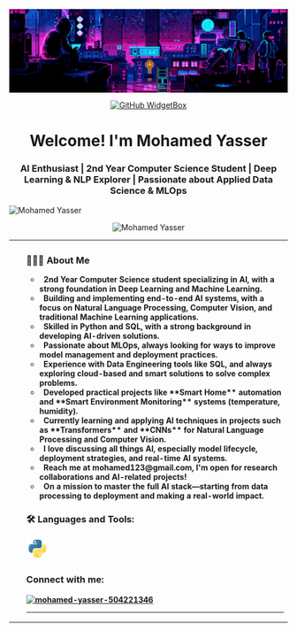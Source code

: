 <img align="center" src="assets/banner.gif" alt="banner">

<div style="text-align: center;"> 
  
[![GitHub WidgetBox](https://github-widgetbox.vercel.app/api/profile?username=yasserjr17&data=followers,repositories,stars,commits&theme=dark)](https://github.com/1AyaNabil1/github-widgetbox) 
</div>

<h1 align="center">Welcome! I'm Mohamed Yasser</h1>
<h3 align="center">AI Enthusiast | 2nd Year Computer Science Student | Deep Learning & NLP Explorer | Passionate about Applied Data Science & MLOps</h3>
<p align="left"> <img src="https://komarev.com/ghpvc/?username=yasserjr178&label=Profile%20views&color=0e75b6&style=flat" alt="Mohamed Yasser" /> </p>

<p align="center"> <img src="https://github-profile-trophy.vercel.app/?username=yasserjr17&column=-1&theme=onedark" alt="Mohamed Yasser" /></p>

<table style="width:100%", align="center">
    <tr>
        <th align="Left">
                <ul>
<h3> 👨🏻‍💻 About Me </h3>
<ul> 
    <li> &nbsp; 2nd Year Computer Science student specializing in AI, with a strong foundation in Deep Learning and Machine Learning.</li>
    <li> &nbsp; Building and implementing end-to-end AI systems, with a focus on Natural Language Processing, Computer Vision, and traditional Machine Learning applications.</li>
    <li> &nbsp; Skilled in Python and SQL, with a strong background in developing AI-driven solutions.</li>
    <li> &nbsp; Passionate about MLOps, always looking for ways to improve model management and deployment practices.</li>
    <li> &nbsp; Experience with Data Engineering tools like SQL, and always exploring cloud-based and smart solutions to solve complex problems.</li>
    <li> &nbsp; Developed practical projects like **Smart Home** automation and **Smart Environment Monitoring** systems (temperature, humidity).</li>
    <li> &nbsp; Currently learning and applying AI techniques in projects such as **Transformers** and **CNNs** for Natural Language Processing and Computer Vision.</li>
    <li> &nbsp; I love discussing all things AI, especially model lifecycle, deployment strategies, and real-time AI systems.</li>
    <li> &nbsp; Reach me at <b>mohamed123@gmail.com</b>, I'm open for research collaborations and AI-related projects!</li>
    <li> &nbsp; On a mission to master the full AI stack—starting from data processing to deployment and making a real-world impact.</li>
</ul>


### 🛠️ Languages and Tools:
<p align="left">
  <img src="https://raw.githubusercontent.com/devicons/devicon/master/icons/python/python-original.svg" alt="python" width="40" height="40"/>

  <!-- ضيف باقي الأدوات اللي انت شغال بيها -->
  <h3 align="left">Connect with me:</h3>
                    <p align="left">
                        <a href="www.linkedin.com/in/mohamed-yasser-504221346" target="blank"><img align="center" src="https://raw.githubusercontent.com/rahuldkjain/github-profile-readme-generator/master/src/images/icons/Social/linked-in-alt.svg" alt="mohamed-yasser-504221346" height="30" width="35" /></a>
</p>

---

<!--
**yasserjr17/yasserjr17** is a ✨ _special_ ✨ repository because its `README.md` (this file) appears on your GitHub profile.

Here are some ideas to get you started:

- 🔭 I’m currently working on ...
- 🌱 I’m currently learning ...
- 👯 I’m looking to collaborate on ...
- 🤔 I’m looking for help with ...
- 💬 Ask me about ...
- 📫 How to reach me: ...
- 😄 Pronouns: ...
- ⚡ Fun fact: ...
-->
